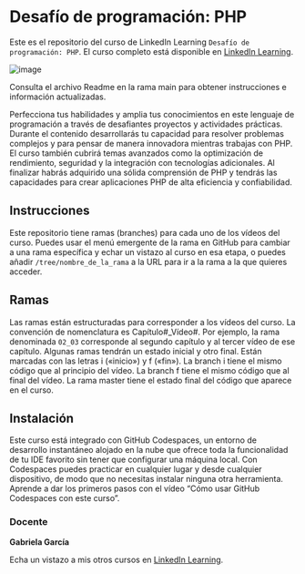 # Desafío de programación: PHP
Este es el repositorio del curso de LinkedIn Learning `Desafío de programación: PHP`. El curso completo está disponible en [LinkedIn Learning][lil-course-url].

![image](https://github.com/LinkedInLearning/desafio-programacion-php-2488545/assets/71371373/64c48507-83f9-40c5-b4cb-db325d2caf95)
 
Consulta el archivo Readme en la rama main para obtener instrucciones e información actualizadas.

Perfecciona tus habilidades y amplia tus conocimientos en este lenguaje de programación a través de desafiantes proyectos y actividades prácticas. Durante el contenido desarrollarás tu capacidad para resolver problemas complejos y para pensar de manera innovadora mientras trabajas con PHP. El curso también cubrirá temas avanzados como la optimización de rendimiento, seguridad y la integración con tecnologías adicionales. Al finalizar habrás adquirido una sólida comprensión de PHP y tendrás las capacidades para crear aplicaciones PHP de alta eficiencia y confiabilidad.

## Instrucciones
Este repositorio tiene ramas (branches) para cada uno de los vídeos del curso. Puedes usar el menú emergente de la rama en GitHub para cambiar a una rama específica y echar un vistazo al curso en esa etapa, o puedes añadir `/tree/nombre_de_la_rama` a la URL para ir a la rama a la que quieres acceder.

## Ramas
Las ramas están estructuradas para corresponder a los vídeos del curso. La convención de nomenclatura es Capítulo#_Vídeo#. Por ejemplo, la rama denominada `02_03` corresponde al segundo capítulo y al tercer vídeo de ese capítulo. Algunas ramas tendrán un estado inicial y otro final. Están marcadas con las letras i («inicio») y f («fin»). La branch i tiene el mismo código que al principio del vídeo. La branch f tiene el mismo código que al final del vídeo. La rama master tiene el estado final del código que aparece en el curso.

## Instalación
Este curso está integrado con GitHub Codespaces, un entorno de desarrollo instantáneo alojado en la nube que ofrece toda la funcionalidad de tu IDE favorito sin tener que configurar una máquina local. Con Codespaces puedes practicar en cualquier lugar y desde cualquier dispositivo, de modo que no necesitas instalar ninguna otra herramienta. Aprende a dar los primeros pasos con el vídeo “Cómo usar GitHub Codespaces con este curso”.   

### Docente

**Gabriela García**

Echa un vistazo a mis otros cursos en [LinkedIn Learning](https://www.linkedin.com/learning/instructors/gabriela-garcia).

[0]: # (Replace these placeholder URLs with actual course URLs)
[lil-course-url]: https://www.linkedin.com/learning/desafio-de-programacion-php/desafiate-con-estos-ejercicios-de-php
[lil-thumbnail-url]: https://cdn.lynda.com/course/2875095/2875095-1615224395432-16x9.jpg


[1]: # (End of ES-Instruction ###############################################################################################)
